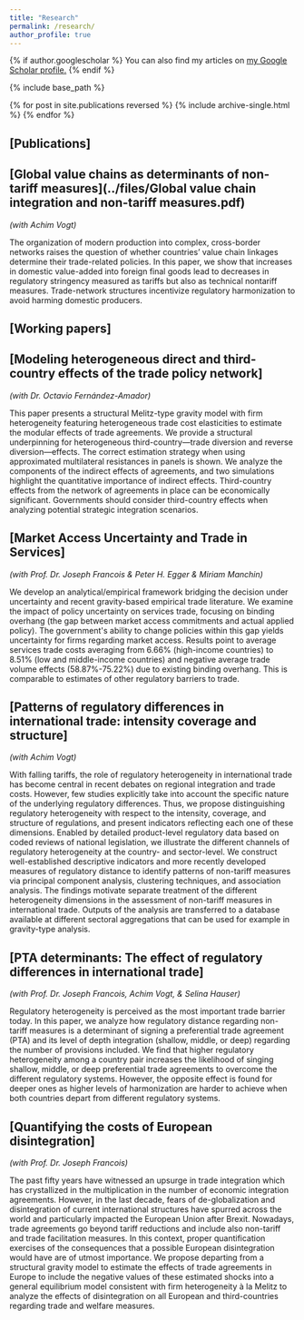 ```yaml
---
title: "Research"
permalink: /research/
author_profile: true
---
```


{% if author.googlescholar %}
  You can also find my articles on <u><a href="{{author.googlescholar}}">my Google Scholar profile</a>.</u>
{% endif %}

{% include base_path %}

{% for post in site.publications reversed %}
  {% include archive-single.html %}
{% endfor %}

## [Publications] 

## [Global value chains as determinants of non-tariff measures](../files/Global value chain integration and non-tariff measures.pdf)
*(with Achim Vogt)*

The organization of modern production into complex, cross-border networks raises the question of whether countries’ value chain linkages determine their trade-related
policies. In this paper, we show that increases in domestic value-added into foreign final goods lead to decreases in regulatory stringency measured as tariffs but
also as technical nontariff measures. Trade-network structures incentivize regulatory harmonization to avoid harming domestic producers.

## [Working papers] 

## [Modeling heterogeneous direct and third-country effects of the trade policy network]
*(with Dr. Octavio Fernández-Amador)* 

This paper presents a structural Melitz-type gravity model with firm heterogeneity featuring heterogeneous trade cost elasticities to estimate the modular 
effects of trade agreements. We provide a structural underpinning for heterogeneous third-country—trade diversion and reverse diversion—effects.
The correct estimation strategy when using approximated multilateral resistances in panels is shown. We analyze the components of the indirect effects of agreements,
and two simulations highlight the quantitative importance of indirect effects. Third-country effects from the network of agreements in place can be economically
significant. Governments should consider third-country effects when analyzing potential strategic integration scenarios.

## [Market Access Uncertainty and Trade in Services]
*(with Prof. Dr. Joseph Francois & Peter H. Egger & Miriam Manchin)* 

 We develop an analytical/empirical framework bridging the decision under uncertainty and recent gravity-based empirical trade literature. We examine the impact of policy uncertainty on services trade, focusing on binding overhang (the gap between market access commitments and actual applied policy). The government's ability to change policies within this gap yields uncertainty for firms regarding market access. Results point to average services trade costs averaging from 6.66\% (high-income countries) to 8.51\% (low and middle-income countries) and negative average trade volume effects (58.87\%-75.22\%) due to existing binding overhang.  This is comparable to estimates of other regulatory barriers to trade.

## [Patterns of regulatory differences in international trade: intensity coverage and structure]
*(with Achim Vogt)* 

With falling tariffs, the role of regulatory heterogeneity in international trade has become central in recent debates on regional integration and trade costs.
However, few studies explicitly take into account the specific nature of the underlying regulatory differences. Thus, we propose distinguishing regulatory 
heterogeneity with respect to the intensity, coverage, and structure of regulations, and present indicators reflecting each one of these dimensions.
Enabled by detailed product-level regulatory data based on coded reviews of national legislation, we illustrate the different channels of regulatory heterogeneity
at the country- and sector-level. We construct well-established descriptive indicators and more recently developed measures of regulatory distance to identify patterns of non-tariff measures via principal component analysis, clustering techniques, and association analysis. The findings motivate separate treatment of the different heterogeneity dimensions in  the assessment of non-tariff measures in international trade. Outputs of the analysis are transferred to a database available at different sectoral aggregations that can be used for example in gravity-type analysis.



## [PTA determinants: The effect of regulatory differences in international trade]
*(with Prof. Dr. Joseph Francois, Achim Vogt, & Selina Hauser)*

Regulatory heterogeneity is perceived as the most important trade barrier today. In this paper, we analyze how regulatory distance regarding non-tariff measures is a determinant of signing a preferential trade agreement (PTA) and its level of depth integration (shallow, middle, or deep) regarding the number of provisions included. 
We find that higher regulatory heterogeneity among a country pair increases the likelihood of singing shallow, middle, or deep preferential trade agreements to
overcome the different regulatory systems. However, the opposite effect is found for deeper ones as higher levels of harmonization are harder to achieve when both
countries depart from different regulatory systems.

## [Quantifying the costs of European disintegration]
*(with Prof. Dr. Joseph Francois)* 

The past fifty years have witnessed an upsurge in trade integration which has crystallized in the multiplication in the number of economic integration agreements. 
However, in the last decade, fears of de-globalization and disintegration of current international structures have spurred across the world and particularly impacted 
the European Union after Brexit. Nowadays, trade agreements go beyond tariff reductions and include also non-tariff and trade facilitation measures. In this context,
proper quantification exercises of the consequences that a possible European disintegration would have are of utmost importance. We propose departing from a structural
gravity model to estimate the effects of trade agreements in Europe to include the negative values of these estimated shocks into a general equilibrium model consistent
with firm heterogeneity à la Melitz to analyze the effects of disintegration on all European and third-countries regarding trade and welfare measures.
